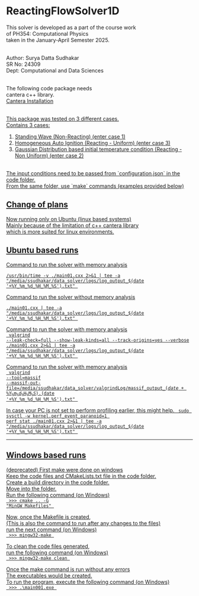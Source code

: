 # ReactingFlowSolver1D
This solver is developed as a part of the course work <br>
of PH354: Computational Physics <br>
taken in the January-April Semester 2025. <br><br>

Author: Surya Datta Sudhakar <br>
SR No: 24309 <br>
Dept: Computational and Data Sciences <br><br>

The following code package needs <br>
cantera c++ library. <br>
<a href=https://cantera.org/stable/install/index.html#installing-the-cantera-c-interface-fortran-90-module>Cantera Installation</href> <br> <br>

This package was tested on 3 different cases. <br>
Contains 3 cases: <br>
1. Standing Wave (Non-Reacting) (enter case 1)
2. Homogeneous Auto Ignition (Reacting - Uniform) (enter case 3)
3. Gaussian Distribution based initial temperature condition (Reacting - Non Uniform) (enter case 2)

<br>
The input conditions need to be passed from `configuration.json` in the code folder. <br>
From the same folder, use `make` commands (examples provided below)

Change of plans
---------------
Now running only on Ubuntu (linux based systems) <br>
Mainly because of the limitation of c++ cantera library <br>
which is more suited for linux environments.

Ubuntu based runs
-----------------
Command to run the solver with memory analysis <br>
<code> /usr/bin/time -v ./main01.cxx 2>&1 | tee -a "/media/ssudhakar/data_solver/logs/log_output_$(date '+%Y_%m_%d_%H_%M_%S').txt" </code>

Command to run the solver without memory analysis <br>
<code> ./main01.cxx | tee -a "/media/ssudhakar/data_solver/logs/log_output_$(date '+%Y_%m_%d_%H_%M_%S').txt" </code>

Command to run the solver with memory analysis <br>
<code> valgrind --leak-check=full --show-leak-kinds=all --track-origins=yes --verbose ./main01.cxx 2>&1 | tee -a "/media/ssudhakar/data_solver/logs/log_output_$(date '+%Y_%m_%d_%H_%M_%S').txt" </code>

Command to run the solver with memory analysis <br>
<code> valgrind --tool=massif --massif-out-file=/media/ssudhakar/data_solver/valgrindLog/massif_output_$(date +\%Y_\%m_\%d_\%H_\%M_\%S).%p ./main01.cxx 2>&1 | tee -a "/media/ssudhakar/data_solver/logs/log_output_$(date '+%Y_%m_%d_%H_%M_%S').txt" </code>

In case your PC is not set to perform profiling earlier, this might help.
<code> sudo sysctl -w kernel.perf_event_paranoid=1 </code>
<code> perf stat ./main01.cxx 2>&1 | tee -a "/media/ssudhakar/data_solver/logs/log_output_$(date '+%Y_%m_%d_%H_%M_%S').txt" </code>

--------

Windows based runs
------------------
(deprecated)
First make were done on windows <br>
Keep the code files and CMakeLists.txt file in the code folder. <br>
Create a build directory in the code folder. <br>
Move into the folder. <br>
Run the following command (on Windows) <br>
<code> >>> cmake .. -G "MinGW Makefiles" </code>

Now, once the Makefile is created, <br>
(This is also the command to run after any changes to the files) <br>
run the next command (on Windows) <br>
<code> >>> mingw32-make </code>

To clean the code files generated, <br>
run the following command (on Windows) <br>
<code> >>> mingw32-make clean </code>

Once the make command is run without any errors <br>
The executables would be created. <br>
To run the program, execute the following command (on Windows) <br>
<code> >>> .\main001.exe </code>




